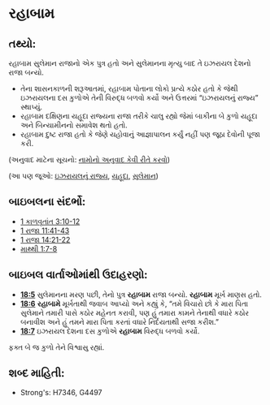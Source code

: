 # રહાબામ 

## તથ્યો: 

રહાબામ સુલેમાન રાજાનો એક પુત્ર હતો અને સુલેમાનના મૃત્યુ બાદ તે ઇઝરાયલ દેશનો રાજા બન્યો.

* તેના શાસનકાળની શરૂઆતમાં, રહાબામ પોતાના લોકો પ્રત્યે કઠોર હતો કે જેથી ઇઝરાયલના દસ કુળોએ તેની વિરુદ્ધ બળવો કર્યો અને ઉત્તરમાં “ઇઝરાયલનું રાજ્ય” સ્થાપ્યું.
* રહાબામ દક્ષિણના યહૂદા રાજ્યના રાજા તરીકે ચાલુ રહ્યો જેમાં બાકીના બે કુળો યહૂદા અને બિન્યામીનનો સમાવેશ થતો હતો.
* રહાબામ દુષ્ટ રાજા હતો કે જેણે યહોવાનું આજ્ઞાપાલન કર્યું નહીં પણ જૂઠા દેવોની પૂજા કરી.

(અનુવાદ માટેના સૂચનો: [નામોનો અનુવાદ કેવી રીતે કરવો](rc://gu/ta/man/translate/translate-names))

(આ પણ જૂઓ: [ઇઝરાયલનું રાજ્ય](../names/kingdomofisrael.md), [યહૂદા](../names/kingdomofjudah.md), [સુલેમાન](../names/solomon.md))

## બાઇબલના સંદર્ભો: 

* [1 કાળવૃતાંત 3:10-12](rc://gu/tn/help/1ch/03/10)
* [1 રાજા 11:41-43](rc://gu/tn/help/1ki/11/41)
* [1 રાજા 14:21-22](rc://gu/tn/help/1ki/14/21)
* [માથ્થી 1:7-8](rc://gu/tn/help/mat/01/07)

## બાઇબલ વાર્તાઓમાંથી ઉદાહરણો: 

* __[18:5](rc://gu/tn/help/obs/18/05)__ સુલેમાનના મરણ પછી, તેનો પુત્ર __રહાબામ__ રાજા બન્યો. __રહાબામ__ મૂર્ખ માણસ હતો.
* __[18:6](rc://gu/tn/help/obs/18/06)__ __રહાબામે__ મૂર્ખતાથી જવાબ આપ્યો અને કહ્યું કે, “તમે વિચારો છો કે મારા પિતા સુલેમાને તમારી પાસે કઠોર મહેનત કરાવી, પણ હું તમારા કામને તેનાથી વધારે કઠોર બનાવીશ અને હું તમને મારા પિતા કરતાં વધારે નિર્દયતાથી સજા કરીશ.”
* __[18:7](rc://gu/tn/help/obs/18/07)__ ઇઝરાયલ દેશના દસ કુળોએ __રહાબામ__ વિરુદ્ધ બળવો કર્યો.

ફક્ત બે જ કુળો તેને વિશ્વાસુ રહ્યાં.

## શબ્દ માહિતી: 

* Strong's: H7346, G4497
